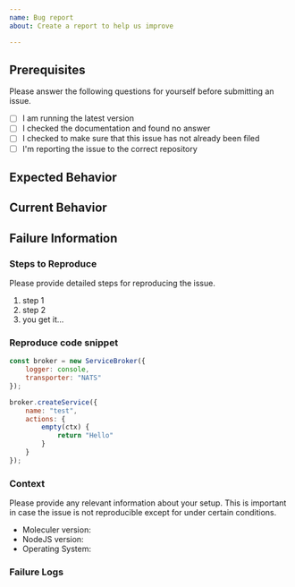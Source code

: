 ```yaml
---
name: Bug report
about: Create a report to help us improve

---
```


## Prerequisites

Please answer the following questions for yourself before submitting an issue. 

- [ ] I am running the latest version
- [ ] I checked the documentation and found no answer
- [ ] I checked to make sure that this issue has not already been filed
- [ ] I'm reporting the issue to the correct repository

## Expected Behavior

<!-- Please describe the behavior you are expecting -->

## Current Behavior

<!-- What is the current behavior? -->

## Failure Information

<!-- Please help provide information about the failure if this is a bug. If it is not a bug, please remove the rest of this template. -->

### Steps to Reproduce

Please provide detailed steps for reproducing the issue.

1. step 1
2. step 2
3. you get it...

### Reproduce code snippet
```js
const broker = new ServiceBroker({
    logger: console,
    transporter: "NATS"
});

broker.createService({
    name: "test",
    actions: {
        empty(ctx) {
            return "Hello"
        }
    }
});
```

### Context

Please provide any relevant information about your setup. This is important in case the issue is not reproducible except for under certain conditions.

* Moleculer version:
* NodeJS version: 
* Operating System:

### Failure Logs
```

```
